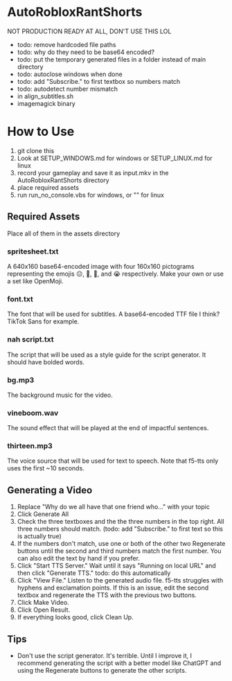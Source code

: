 # AutoRobloxRantShorts

NOT PRODUCTION READY AT ALL, DON'T USE THIS LOL

* todo: remove hardcoded file paths
* todo: why do they need to be base64 encoded?
* todo: put the temporary generated files in a folder instead of main directory
* todo: autoclose windows when done
* todo: add "Subscribe." to first textbox so numbers match
* todo: autodetect number mismatch
* in align\_subtitles.sh
* imagemagick binary

# How to Use

1. git clone this
2. Look at SETUP\_WINDOWS.md for windows or SETUP\_LINUX.md for linux
3. record your gameplay and save it as input.mkv in the AutoRobloxRantShorts directory
4. place required assets
5. run run\_no\_console.vbs for windows, or "" for linux

## Required Assets

Place all of them in the assets directory

### spritesheet.txt

A 640x160 base64-encoded image with four 160x160 pictograms representing the emojis 😐, 🥀, 🙏, and 😭 respectively. Make your own or use a set like OpenMoji.

### font.txt

The font that will be used for subtitles. A base64-encoded TTF file I think? TikTok Sans for example.

### nah script.txt

The script that will be used as a style guide for the script generator. It should have bolded words.

### bg.mp3

The background music for the video.

### vineboom.wav

The sound effect that will be played at the end of impactful sentences.

### thirteen.mp3

The voice source that will be used for text to speech. Note that f5-tts only uses the first ~10 seconds.

## Generating a Video

1. Replace "Why do we all have that one friend who..." with your topic
2. Click Generate All
3. Check the three textboxes and the the three numbers in the top right. All three numbers should match. (todo: add "Subscribe." to first text so this is actually true)
4. If the numbers don't match, use one or both of the other two Regenerate buttons until the second and third numbers match the first number. You can also edit the text by hand if you prefer.
5. Click "Start TTS Server." Wait until it says "Running on local URL" and then click "Generate TTS." todo: do this automatically
6. Click "View File." Listen to the generated audio file. f5-tts struggles with hyphens and exclamation points. If this is an issue, edit the second textbox and regenerate the TTS with the previous two buttons.
7. Click Make Video.
8. Click Open Result.
9. If everything looks good, click Clean Up.

## Tips

* Don't use the script generator. It's terrible. Until I improve it, I recommend generating the script with a better model like ChatGPT and using the Regenerate buttons to generate the other scripts.
